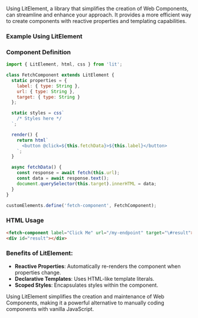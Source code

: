 Using LitElement, a library that simplifies the creation of Web Components, can streamline and enhance your approach. It provides a more efficient way to create components with reactive properties and templating capabilities.

### Example Using LitElement

### Component Definition

```JavaScript
import { LitElement, html, css } from 'lit';

class FetchComponent extends LitElement {
  static properties = {
    label: { type: String },
    url: { type: String },
    target: { type: String }
  };

  static styles = css`
    /* Styles here */
  `;

  render() {
    return html`
      <button @click=${this.fetchData}>${this.label}</button>
    `;
  }

  async fetchData() {
    const response = await fetch(this.url);
    const data = await response.text();
    document.querySelector(this.target).innerHTML = data;
  }
}

customElements.define('fetch-component', FetchComponent);
```

### HTML Usage

```HTML
<fetch-component label="Click Me" url="/my-endpoint" target="\#result"></fetch-component>
<div id="result"></div>
```

### Benefits of LitElement:

- **Reactive Properties**: Automatically re-renders the component when properties change.
- **Declarative Templates**: Uses HTML-like template literals.
- **Scoped Styles**: Encapsulates styles within the component.

Using LitElement simplifies the creation and maintenance of Web Components, making it a powerful alternative to manually coding components with vanilla JavaScript.